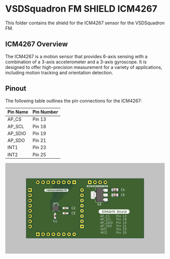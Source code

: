 # VSDSquadron FM SHIELD ICM4267

This folder contains the shield for the ICM4267 sensor for the VSDSquadron FM.

## ICM4267 Overview

The ICM4267 is a motion sensor that provides 6-axis sensing with a combination of a 3-axis accelerometer and a 3-axis gyroscope. It is designed to offer high-precision measurement for a variety of applications, including motion tracking and orientation detection.

## Pinout

The following table outlines the pin connections for the ICM4267:

| **Pin Name** | **Pin Number** |
|--------------|----------------|
| AP_CS        | Pin 13         |
| AP_SCL       | Pin 18         |
| AP_SDIO      | Pin 19         |
| AP_SDO       | Pin 21         |
| INT1         | Pin 23         |
| INT2         | Pin 25         |

![Image](./production/VSDSquadron_FM_SHIELD_ICM4267_TOP.jpg)
